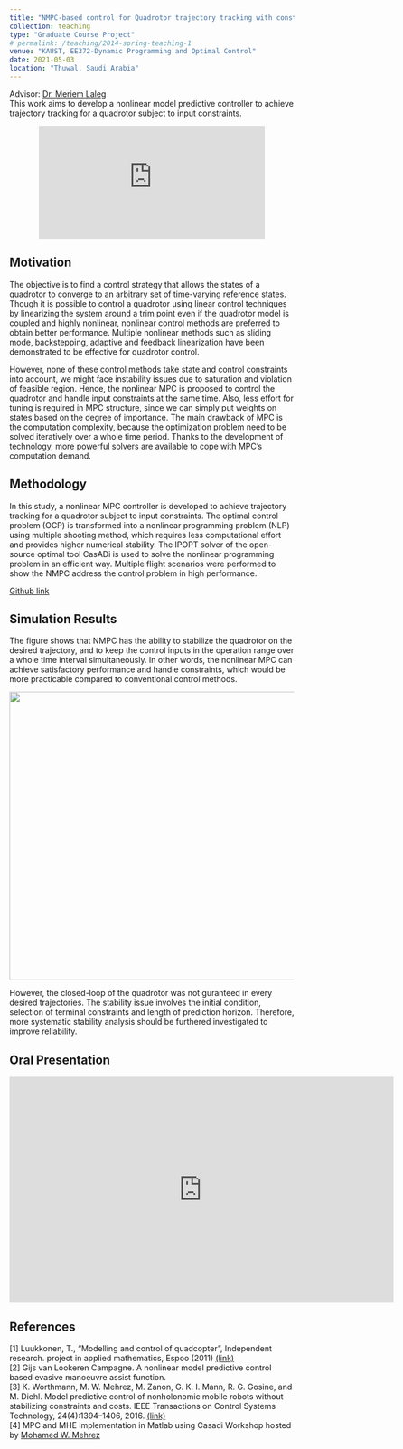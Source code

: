 ```yaml
---
title: "NMPC-based control for Quadrotor trajectory tracking with constrained inputs"
collection: teaching
type: "Graduate Course Project"
# permalink: /teaching/2014-spring-teaching-1
venue: "KAUST, EE372-Dynamic Programming and Optimal Control"
date: 2021-05-03
location: "Thuwal, Saudi Arabia"
---
```


Advisor: [Dr. Meriem Laleg](https://scholar.google.com/citations?user=oyKikokAAAAJ&hl=en) <br />This work aims to develop a nonlinear model predictive controller to achieve trajectory tracking for a quadrotor subject to input constraints.  
<p align="center">
<iframe width="400" height="200" src="https://www.youtube.com/embed/jzHL5VHJmtA" title="YouTube video player" frameborder="0" allow="accelerometer; autoplay; clipboard-write; encrypted-media; gyroscope; picture-in-picture" allowfullscreen></iframe>
</p>


## Motivation
The objective is to find a control strategy that allows the states of a quadrotor to converge to an arbitrary set of time-varying reference states. Though it is possible to control a quadrotor using linear control techniques by linearizing the system around a trim point even if the quadrotor model is coupled and highly nonlinear, nonlinear control methods are preferred to obtain better performance. Multiple nonlinear methods such as sliding mode, backstepping, adaptive and feedback linearization have been demonstrated to be effective for quadrotor control.  

However, none of these control methods take state and control constraints into account, we might face instability issues due to saturation and violation of feasible region. Hence, the nonlinear MPC is proposed to control the quadrotor and handle input constraints at the same time. Also, less effort for tuning is required in MPC structure, since we can simply put weights on states based on the degree of importance. The main drawback of MPC is the computation complexity, because the optimization problem need to be solved iteratively over a whole time period. Thanks to the development of technology, more powerful solvers are available to cope with MPC’s computation
demand.

## Methodology
In this study, a nonlinear MPC controller is developed to achieve trajectory tracking for a quadrotor subject to input constraints. The optimal control problem (OCP)
is transformed into a nonlinear programming problem (NLP) using multiple shooting method, which requires less computational effort and provides higher numerical
stability. The IPOPT solver of the open-source optimal tool CasADi is used to solve the nonlinear programming problem in an efficient way. Multiple flight scenarios
were performed to show the NMPC address the control problem in high performance.  

[Github link](https://github.com/yi-hsuan-chen/Nonlinear-Model-Predictive-Control)

## Simulation Results
The figure shows that NMPC has the ability to stabilize the quadrotor on the desired trajectory, and to keep the control inputs in the operation range over a whole time interval simultaneously. In other words, the nonlinear MPC can achieve satisfactory performance and handle constraints, which would be more practicable compared to conventional control methods.  
<p align="center">
<img src="https://raw.githubusercontent.com/yi-hsuan-chen/yi-hsuan-chen.github.io/master/fig/helix_u.png" width="510">
</p>

However, the closed-loop of the quadrotor was not guranteed in every desired trajectories. The stability issue involves the initial condition, selection of terminal constraints and length of prediction horizon. Therefore, more systematic stability analysis should be furthered investigated to improve reliability.

## Oral Presentation
<p align="center">
<iframe width="680" height="400" src="https://www.youtube.com/embed/CHVspeZNykM" title="YouTube video player" frameborder="0" allow="accelerometer; autoplay; clipboard-write; encrypted-media; gyroscope; picture-in-picture" allowfullscreen></iframe>
</p>

## References
\[1\] Luukkonen, T., “Modelling and control of quadcopter”, Independent research. project in applied mathematics, Espoo (2011) [(link)](chrome-extension://efaidnbmnnnibpcajpcglclefindmkaj/viewer.html?pdfurl=https%3A%2F%2Fwww.mecharithm.com%2Fwp-content%2Fuploads%2F2020%2F11%2Fquadrotor_dynamics.pdf&clen=1316755&chunk=true)  
\[2\] Gijs van Lookeren Campagne. A nonlinear model predictive control based evasive manoeuvre assist function.  
\[3\] K. Worthmann, M. W. Mehrez, M. Zanon, G. K. I. Mann, R. G. Gosine, and M. Diehl. Model predictive control of nonholonomic mobile robots without
stabilizing constraints and costs. IEEE Transactions on Control Systems Technology, 24(4):1394–1406, 2016. [(link)](10.1109/TCST.2015.2488589)  
\[4\] MPC and MHE implementation in Matlab using Casadi Workshop hosted by [Mohamed W. Mehrez](https://www.youtube.com/watch?v=RrnkPrcpyEA&t=2s)

<!-- The objective is to design a flight control algorithm for a quadrotor and study further how to recover control in the presence of single rotor loss. The error transformation and reconfiguration techniques combined with sacrificing yaw control are applied to realize fault-tolerant control under actuator failures. The input saturation is not considered in our case. This project is mainly hosted by Prof. Chao-Chung Peng, the director of Intelligence Embedded Control Laboratory (IEC-Lab) in Department of Aeronautics and Astronautics, National Cheng Kung University, Taiwan. It was also a part of collaboration with the Industrial Technology Research Institute, a technology research and development institute in Taiwan.

## Related Publication
Lien, Y.-H.; Peng, C.-C.; Chen, Y.-H. Adaptive Observer-Based Fault Detection and Fault-Tolerant Control of Quadrotors under Rotor Failure Conditions. Appl. Sci. 2020, 10, 3503. [[Paper Link]](https://doi.org/10.3390/app10103503)

## Conclusion
From the above video, we can find that the quadrotor is able to track desired trajectory when fault-tolerance control is engaged. The yaw control is sacrificed to maintain the controllability of x, y, and z directions. In this project, I was mainly charge of testing flight simulator, collecting data, and presenting our research results to collaborators every week. -->